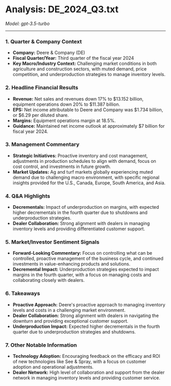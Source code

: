 # Analysis: DE_2024_Q3.txt

*Model: gpt-3.5-turbo*

---

### 1. Quarter & Company Context
- **Company:** Deere & Company (DE)
- **Fiscal Quarter/Year:** Third quarter of the fiscal year 2024
- **Key Macro/Industry Context:** Challenging market conditions in both agriculture and construction sectors, with muted demand, price competition, and underproduction strategies to manage inventory levels.

### 2. Headline Financial Results
- **Revenue:** Net sales and revenues down 17% to $13.152 billion, equipment operations down 20% to $11.387 billion.
- **EPS:** Net income attributable to Deere and Company was $1.734 billion, or $6.29 per diluted share.
- **Margins:** Equipment operations margin at 18.5%.
- **Guidance:** Maintained net income outlook at approximately $7 billion for fiscal year 2024.

### 3. Management Commentary
- **Strategic Initiatives:** Proactive inventory and cost management, adjustments in production schedules to align with demand, focus on cost control, and investments in future growth.
- **Market Updates:** Ag and turf markets globally experiencing muted demand due to challenging macro environment, with specific regional insights provided for the U.S., Canada, Europe, South America, and Asia.

### 4. Q&A Highlights
- **Decrementals:** Impact of underproduction on margins, with expected higher decrementals in the fourth quarter due to shutdowns and underproduction strategies.
- **Dealer Collaboration:** Strong alignment with dealers in managing inventory levels and providing differentiated customer support.

### 5. Market/Investor Sentiment Signals
- **Forward-Looking Commentary:** Focus on controlling what can be controlled, proactive management of the business cycle, and continued investments in value-enhancing products and solutions.
- **Decremental Impact:** Underproduction strategies expected to impact margins in the fourth quarter, with a focus on managing costs and collaborating closely with dealers.

### 6. Takeaways
- **Proactive Approach:** Deere's proactive approach to managing inventory levels and costs in a challenging market environment.
- **Dealer Collaboration:** Strong alignment with dealers in navigating the downturn and providing exceptional customer support.
- **Underproduction Impact:** Expected higher decrementals in the fourth quarter due to underproduction strategies and shutdowns.

### 7. Other Notable Information
- **Technology Adoption:** Encouraging feedback on the efficacy and ROI of new technologies like See & Spray, with a focus on customer adoption and operational adjustments.
- **Dealer Network:** High level of collaboration and support from the dealer network in managing inventory levels and providing customer service.